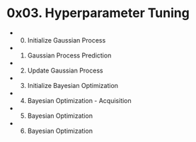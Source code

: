 # 0x03. Hyperparameter Tuning

- 0. Initialize Gaussian Process

- 1. Gaussian Process Prediction

- 2. Update Gaussian Process

- 3. Initialize Bayesian Optimization

- 4. Bayesian Optimization - Acquisition

- 5. Bayesian Optimization

- 6. Bayesian Optimization
